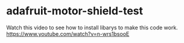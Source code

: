 # adafruit-motor-shield-test
Watch this video to see how to install libarys to make this code work.
https://www.youtube.com/watch?v=n-wrs1bsooE
